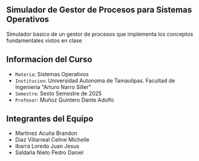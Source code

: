 ## Simulador de Gestor de Procesos para Sistemas Operativos

Simulador basico de un gestor de procesos que implementa los conceptos fundamentales vistos en clase

## Informacion del Curso 

- `Materia`: Sistemas Operativos 
- `Institucion`: Universidad Autonoma de Tamaulipas. Facultad de Ingenieria "Arturo Narro Siller"
- `Semestre`: Sexto Semestre de 2025
- `Profesor`: Muñoz Quintero Dante Adolfo

## Integrantes del Equipo
- Martinez Acuña Brandon
- Diaz Villarreal Celine Michelle
- Ibarra Loredo Juan Jesus
- Saldaña Nieto Pedro Daniel
